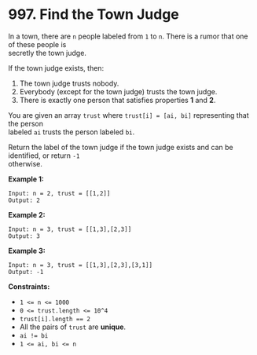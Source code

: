 # 997. Find the Town Judge

In a town, there are `n` people labeled from `1` to `n`. There is a rumor that one of these people is  
secretly the town judge.

If the town judge exists, then:

1. The town judge trusts nobody.
2. Everybody (except for the town judge) trusts the town judge.
3. There is exactly one person that satisfies properties **1** and **2**.

You are given an array `trust` where `trust[i] = [ai, bi]` representing that the person  
labeled `ai` trusts the person labeled `bi`.

Return the label of the town judge if the town judge exists and can be identified, or return `-1`  
otherwise.

**Example 1:**

    Input: n = 2, trust = [[1,2]]
    Output: 2

**Example 2:**

    Input: n = 3, trust = [[1,3],[2,3]]
    Output: 3

**Example 3:**

    Input: n = 3, trust = [[1,3],[2,3],[3,1]]
    Output: -1

**Constraints:**

- `1 <= n <= 1000`
- `0 <= trust.length <= 10^4`
- `trust[i].length == 2`
- All the pairs of `trust` are **unique**.
- `ai != bi`
- `1 <= ai, bi <= n`
